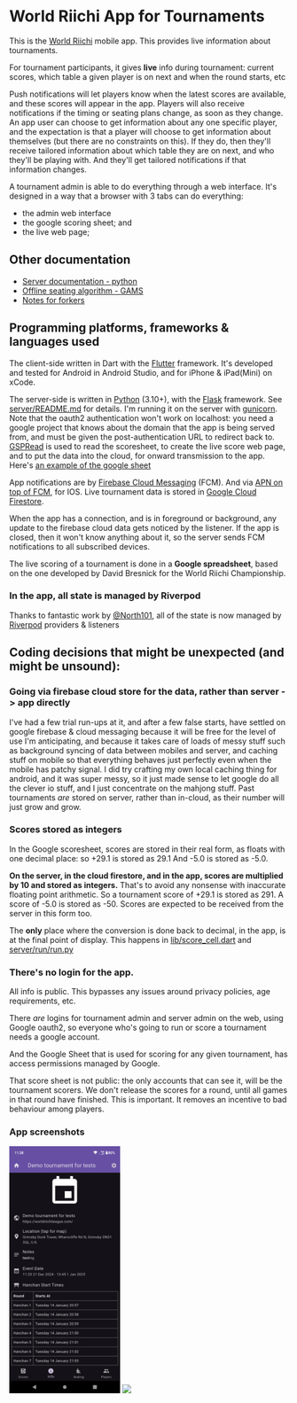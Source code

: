 # World Riichi App for Tournaments

This is the [World Riichi](https://worldriichileague.com/app) mobile app.
This provides live information about tournaments.

For tournament participants, it gives **live** info during tournament: current scores,
which table a given player is on next and when the round starts, etc

Push notifications will let players know when the latest scores are available, and these scores will
appear in the app. Players will also receive notifications if the timing or seating plans
change, as soon as they change. An app user can choose to get information about any one
specific player, and the expectation is that a player will choose to get information about
themselves (but there are no constraints on this). If they do, then they'll receive tailored
information about which table they are on next, and who they'll be playing with.
And they'll get tailored notifications if that information changes.

A tournament admin is able to do everything through a web interface.
It's designed in a way that a browser with 3 tabs can do everything:

- the admin web interface
- the google scoring sheet; and
- the live web page;

## Other documentation

- [Server documentation - python](server/README.md)
- [Offline seating algorithm - GAMS](server/seating/README.md)
- [Notes for forkers](FORKING.md)

## Programming platforms, frameworks & languages used

The client-side written in Dart with the [Flutter](https://flutter.dev/) framework. It's developed and
tested for Android in Android Studio, and for iPhone & iPad(Mini) on xCode.

The server-side is written in [Python](https://www.python.org/) (3.10+), with the [Flask](https://flask.palletsprojects.com/) framework. See [server/README.md](server/README.md) for details.
I'm running it
on the server with [gunicorn](https://gunicorn.org/). Note that the oauth2 authentication won't work on localhost: you need
a google project that knows about the domain that the app is being served from, and must be given
the post-authentication URL to redirect back to.  [GSPRead](https://docs.gspread.org/) is used to read the
scoresheet, to create the live score web page, and to put the data into the
cloud, for onward transmission to the app. Here's [an example of the google sheet](https://docs.google.com/spreadsheets/d/19_uz6PkLUrkBw3HjYYNqnHqjiDZCz4DmNf56fXU9pyo/)

App notifications are by [Firebase Cloud Messaging](https://firebase.google.com/docs/cloud-messaging) (FCM).
And via [APN on top of FCM](https://firebase.google.com/docs/cloud-messaging/ios/client), for IOS.
Live tournament data is stored in [Google Cloud Firestore](https://cloud.google.com/firestore).

When the app has a connection, and is in foreground or background, any update to
the firebase cloud data gets noticed by the listener.
If the app is closed, then it won't know anything about it, so the server sends FCM notifications
to all subscribed devices.

The live scoring of a tournament is done in a **Google spreadsheet**,
based on the one developed by David Bresnick for the World Riichi Championship.

### In the app, all state is managed by Riverpod

Thanks to fantastic work by [@North101](https://github.com/North101),
all of the state is now managed by [Riverpod](https://riverpod.dev/) providers & listeners


## Coding decisions that might be unexpected (and might be unsound):

### Going via firebase cloud store for the data, rather than server -> app directly

I've had a few trial run-ups at it, and after a few false starts, have settled on
google firebase & cloud messaging because it will be free for the level of use I'm anticipating,
and because it takes care of loads of messy stuff such as background syncing of
data between mobiles and server, and caching stuff on mobile so that everything
behaves just perfectly even when the mobile has patchy signal. I did try crafting my own
local caching thing for android, and it was super messy, so it just made sense to let google
do all the clever io stuff, and I just concentrate on the mahjong stuff. Past tournaments *are*
stored on server, rather than in-cloud, as their number will just grow and grow.

### Scores stored as integers

In the Google scoresheet, scores are stored in their real form, as floats with one decimal place:
so +29.1 is stored as 29.1 And -5.0 is stored as -5.0.

**On the server, in the cloud firestore, and in the app, scores are multiplied by 10 and stored as
 integers.** That's to avoid any nonsense with inaccurate floating point arithmetic.
So a tournament score of +29.1 is stored as 291. A score of -5.0 is stored as -50.
Scores are expected to be received from the server in this form too.

The **only** place
where the conversion is done back to decimal, in the app, is at the final point of display. This
happens in [lib/score_cell.dart](lib/score_cell.dart#L12) and [server/run/run.py](server/run/run.py#L28)

### There's no login for the app.

All info is public. This bypasses any issues around privacy policies, age requirements, etc.

There *are* logins for tournament admin and server admin on the web,
using Google oauth2, so everyone who's going to run or score a tournament needs a google account.

And the Google Sheet that is used for scoring for any given tournament,
has access permissions managed by Google.

That score sheet is not public: the only accounts that can see it,
will be the tournament scorers. We don't release the scores for a round, until
all games in that round have finished. This is important. It removes an incentive
to bad behaviour among players.


### App screenshots

<img src='pix/info.png?raw=true' width=200>
<img src='/blob/main/pix/playercharts.png?raw=true' width=200>
